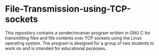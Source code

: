# File-Transmission-using-TCP-sockets
This repository contains a sender/receiver program written in GNU C for transmitting files and file contents over TCP sockets using the Linux operating system. The program is designed for a group of two students to work on and is intended for educational purposes.
